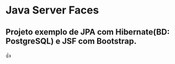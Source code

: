 # Java Server Faces

## Projeto exemplo de JPA com Hibernate(BD: PostgreSQL) e JSF com Bootstrap.

:+1:
